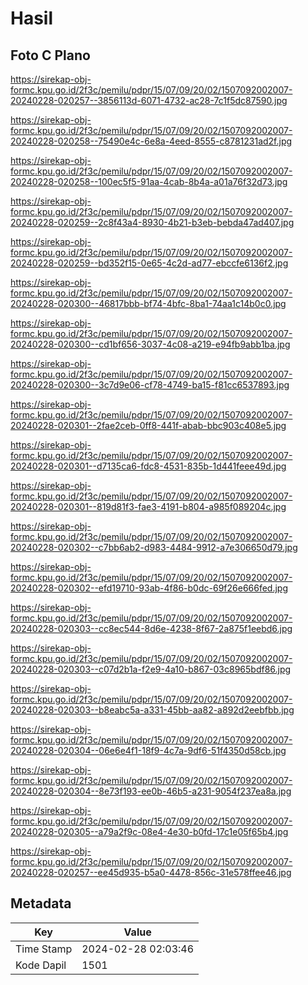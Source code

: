 # Hasil

## Foto C Plano

https://sirekap-obj-formc.kpu.go.id/2f3c/pemilu/pdpr/15/07/09/20/02/1507092002007-20240228-020257--3856113d-6071-4732-ac28-7c1f5dc87590.jpg

https://sirekap-obj-formc.kpu.go.id/2f3c/pemilu/pdpr/15/07/09/20/02/1507092002007-20240228-020258--75490e4c-6e8a-4eed-8555-c8781231ad2f.jpg

https://sirekap-obj-formc.kpu.go.id/2f3c/pemilu/pdpr/15/07/09/20/02/1507092002007-20240228-020258--100ec5f5-91aa-4cab-8b4a-a01a76f32d73.jpg

https://sirekap-obj-formc.kpu.go.id/2f3c/pemilu/pdpr/15/07/09/20/02/1507092002007-20240228-020259--2c8f43a4-8930-4b21-b3eb-bebda47ad407.jpg

https://sirekap-obj-formc.kpu.go.id/2f3c/pemilu/pdpr/15/07/09/20/02/1507092002007-20240228-020259--bd352f15-0e65-4c2d-ad77-ebccfe6136f2.jpg

https://sirekap-obj-formc.kpu.go.id/2f3c/pemilu/pdpr/15/07/09/20/02/1507092002007-20240228-020300--46817bbb-bf74-4bfc-8ba1-74aa1c14b0c0.jpg

https://sirekap-obj-formc.kpu.go.id/2f3c/pemilu/pdpr/15/07/09/20/02/1507092002007-20240228-020300--cd1bf656-3037-4c08-a219-e94fb9abb1ba.jpg

https://sirekap-obj-formc.kpu.go.id/2f3c/pemilu/pdpr/15/07/09/20/02/1507092002007-20240228-020300--3c7d9e06-cf78-4749-ba15-f81cc6537893.jpg

https://sirekap-obj-formc.kpu.go.id/2f3c/pemilu/pdpr/15/07/09/20/02/1507092002007-20240228-020301--2fae2ceb-0ff8-441f-abab-bbc903c408e5.jpg

https://sirekap-obj-formc.kpu.go.id/2f3c/pemilu/pdpr/15/07/09/20/02/1507092002007-20240228-020301--d7135ca6-fdc8-4531-835b-1d441feee49d.jpg

https://sirekap-obj-formc.kpu.go.id/2f3c/pemilu/pdpr/15/07/09/20/02/1507092002007-20240228-020301--819d81f3-fae3-4191-b804-a985f089204c.jpg

https://sirekap-obj-formc.kpu.go.id/2f3c/pemilu/pdpr/15/07/09/20/02/1507092002007-20240228-020302--c7bb6ab2-d983-4484-9912-a7e306650d79.jpg

https://sirekap-obj-formc.kpu.go.id/2f3c/pemilu/pdpr/15/07/09/20/02/1507092002007-20240228-020302--efd19710-93ab-4f86-b0dc-69f26e666fed.jpg

https://sirekap-obj-formc.kpu.go.id/2f3c/pemilu/pdpr/15/07/09/20/02/1507092002007-20240228-020303--cc8ec544-8d6e-4238-8f67-2a875f1eebd6.jpg

https://sirekap-obj-formc.kpu.go.id/2f3c/pemilu/pdpr/15/07/09/20/02/1507092002007-20240228-020303--c07d2b1a-f2e9-4a10-b867-03c8965bdf86.jpg

https://sirekap-obj-formc.kpu.go.id/2f3c/pemilu/pdpr/15/07/09/20/02/1507092002007-20240228-020303--b8eabc5a-a331-45bb-aa82-a892d2eebfbb.jpg

https://sirekap-obj-formc.kpu.go.id/2f3c/pemilu/pdpr/15/07/09/20/02/1507092002007-20240228-020304--06e6e4f1-18f9-4c7a-9df6-51f4350d58cb.jpg

https://sirekap-obj-formc.kpu.go.id/2f3c/pemilu/pdpr/15/07/09/20/02/1507092002007-20240228-020304--8e73f193-ee0b-46b5-a231-9054f237ea8a.jpg

https://sirekap-obj-formc.kpu.go.id/2f3c/pemilu/pdpr/15/07/09/20/02/1507092002007-20240228-020305--a79a2f9c-08e4-4e30-b0fd-17c1e05f65b4.jpg

https://sirekap-obj-formc.kpu.go.id/2f3c/pemilu/pdpr/15/07/09/20/02/1507092002007-20240228-020257--ee45d935-b5a0-4478-856c-31e578ffee46.jpg


## Metadata

| Key        | Value               |
| ---------- | ------------------- |
| Time Stamp | 2024-02-28 02:03:46 |
| Kode Dapil | 1501                |



